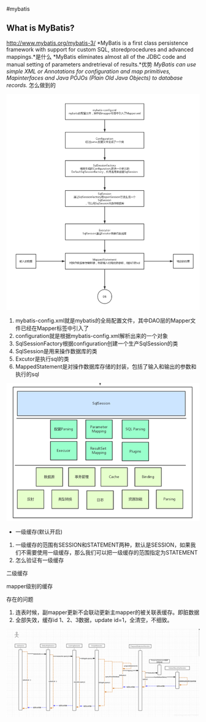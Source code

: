 #mybatis 

## What is MyBatis? 

http://www.mybatis.org/mybatis-3/
*MyBatis is a first class persistence framework with support for custom SQL, storedprocedures and advanced mappings.*是什么
*MyBatis eliminates almost all of the JDBC code and manual setting of parameters andretrieval of results.*优势
*MyBatis can use simple XML or Annotations for configuration and map primitives, Mapinterfaces and Java POJOs (Plain Old Java Objects) to database records.* 怎么做到的 





![img](mybatis.assets/15353230911535mN3230iW91.jpg)



1. mybatis-config.xml就是mybatis的全局配置文件，其中DAO层的Mapper文件已经在Mapper标签中引入了
2. configuration就是根据mybatis-config.xml解析出来的一个对象
3. SqlSessionFactory根据configuration创建一个生产SqlSession的类
4. SqlSession是用来操作数据库的类
5. Excutor是执行sql的类
6. MappedStatement是对操作数据库存储的封装，包括了输入和输出的参数和执行的sql







![1564558872107](mybatis.assets/1564558872107.png)



- 一级缓存(默认开启)

1.  一级缓存的范围有SESSION和STATEMENT两种，默认是SESSION，如果我们不需要使用一级缓存，那么我们可以把一级缓存的范围指定为STATEMENT
2. 怎么验证有一级缓存

二级缓存

mapper级别的缓存

存在的问题

1. 连表时候，副mapper更新不会联动更新主mapper的被关联表缓存。即脏数据
2. 全部失效，缓存id 1、2、3数据，update id=1，全清空，不细致。



![](mybatis.assets/20181114145636581.png)

